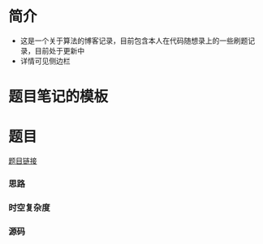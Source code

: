 # 简介
- 这是一个关于算法的博客记录，目前包含本人在代码随想录上的一些刷题记录，目前处于更新中
- 详情可见侧边栏

# 题目笔记的模板

# 题目
[题目链接]()

### 思路
### 时空复杂度
### 源码
```

```

